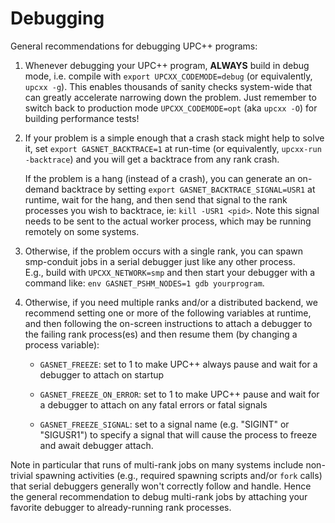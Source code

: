 # Debugging

General recommendations for debugging UPC++ programs:

1. Whenever debugging your UPC++ program, **ALWAYS** build in debug mode, 
i.e. compile with `export UPCXX_CODEMODE=debug` (or equivalently, `upcxx -g`).  This enables thousands of
sanity checks system-wide that can greatly accelerate narrowing down the
problem. Just remember to switch back to production mode `UPCXX_CODEMODE=opt` (aka `upcxx -O`)
for building performance tests!

2. If your problem is a simple enough that a crash stack might help to solve it, 
set `export GASNET_BACKTRACE=1` at run-time (or equivalently, `upcxx-run -backtrace`) and you will get a backtrace from
any rank crash.

    If the problem is a hang (instead of a crash), you can generate an on-demand
    backtrace by setting `export GASNET_BACKTRACE_SIGNAL=USR1` at runtime,
    wait for the hang, and then send that signal to the rank processes you 
    wish to backtrace, ie: `kill -USR1 <pid>`. Note this signal needs to be
    sent to the actual worker process, which may be running remotely on some systems.

3. Otherwise, if the problem occurs with a single rank, you can spawn
smp-conduit jobs in a serial debugger just like any other process.  
E.g., build with `UPCXX_NETWORK=smp` and then start your debugger
with a command like: `env GASNET_PSHM_NODES=1 gdb yourprogram`.

4. Otherwise, if you need multiple ranks and/or a distributed backend, we
recommend setting one or more of the following variables at runtime, and then
following the on-screen instructions to attach a debugger to the failing rank
process(es) and then resume them (by changing a process variable):


    * `GASNET_FREEZE`: set to 1 to make UPC++ always pause and wait for a debugger to attach on startup

    * `GASNET_FREEZE_ON_ERROR`: set to 1 to make UPC++ pause and wait for a
       debugger to attach on any fatal errors or fatal signals

    * `GASNET_FREEZE_SIGNAL`: set to a signal name (e.g. "SIGINT" or "SIGUSR1")
      to specify a signal that will cause the process to freeze and await debugger
      attach.

Note in particular that runs of multi-rank jobs on many systems include
non-trivial spawning activities (e.g., required spawning scripts and/or `fork`
calls) that serial debuggers generally won't correctly follow and handle. Hence
the general recommendation to debug multi-rank jobs by attaching your favorite
debugger to already-running rank processes.

